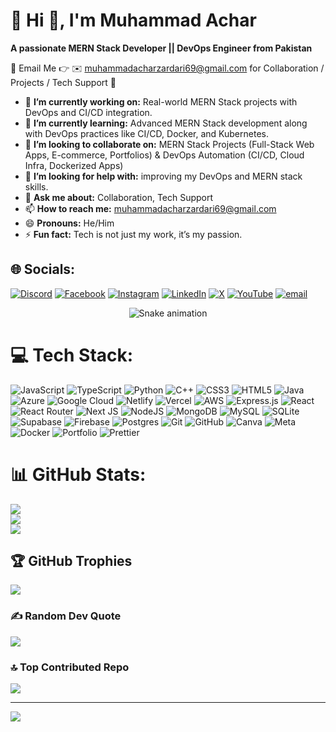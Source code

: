 # 💫 Hi 👋, I'm Muhammad Achar
**A passionate MERN Stack Developer || DevOps Engineer from Pakistan**

📧 Email Me 👉 ✉️ muhammadacharzardari69@gmail.com for Collaboration / Projects / Tech Support 🚀

- 🔭 **I’m currently working on:** Real-world MERN Stack projects with DevOps and CI/CD integration.
- 🌱 **I’m currently learning:** Advanced MERN Stack development along with DevOps practices like CI/CD, Docker, and Kubernetes.
- 👯 **I’m looking to collaborate on:** MERN Stack Projects (Full-Stack Web Apps, E-commerce, Portfolios) & DevOps Automation (CI/CD, Cloud Infra, Dockerized Apps)
- 🤔 **I’m looking for help with:** improving my DevOps and MERN stack skills.
- 💬 **Ask me about:** Collaboration, Tech Support
- 📫 **How to reach me:** muhammadacharzardari69@gmail.com
- 😄 **Pronouns:** He/Him
- ⚡ **Fun fact:** Tech is not just my work, it’s my passion.
  
## 🌐 Socials:
[![Discord](https://img.shields.io/badge/Discord-%237289DA.svg?logo=discord&logoColor=white)](https://discord.gg/muhammadachar._16818) [![Facebook](https://img.shields.io/badge/Facebook-%231877F2.svg?logo=Facebook&logoColor=white)](https://facebook.com/muhammadachar.zardari.7) [![Instagram](https://img.shields.io/badge/Instagram-%23E4405F.svg?logo=Instagram&logoColor=white)](https://instagram.com/muhammadacharzardari) [![LinkedIn](https://img.shields.io/badge/LinkedIn-%230077B5.svg?logo=linkedin&logoColor=white)](https://linkedin.com/in/muhammad-achar-80b6bb311/) [![X](https://img.shields.io/badge/X-black.svg?logo=X&logoColor=white)](https://x.com/achar_muha8104) [![YouTube](https://img.shields.io/badge/YouTube-%23FF0000.svg?logo=YouTube&logoColor=white)](https://youtube.com/@hasnian-896) [![email](https://img.shields.io/badge/Email-D14836?logo=gmail&logoColor=white)](mailto:muhammadacharzardari69@gmail.com) 

<!-- Snake Game Repo View -->

<div align="center">
  <img src="https://profile-readme-generator.com/assets/snake.svg" alt="Snake animation" />
</div>

# 💻 Tech Stack:
![JavaScript](https://img.shields.io/badge/javascript-%23323330.svg?style=for-the-badge&logo=javascript&logoColor=%23F7DF1E) ![TypeScript](https://img.shields.io/badge/typescript-%23007ACC.svg?style=for-the-badge&logo=typescript&logoColor=white) ![Python](https://img.shields.io/badge/python-3670A0?style=for-the-badge&logo=python&logoColor=ffdd54) ![C++](https://img.shields.io/badge/c++-%2300599C.svg?style=for-the-badge&logo=c%2B%2B&logoColor=white) ![CSS3](https://img.shields.io/badge/css3-%231572B6.svg?style=for-the-badge&logo=css3&logoColor=white) ![HTML5](https://img.shields.io/badge/html5-%23E34F26.svg?style=for-the-badge&logo=html5&logoColor=white) ![Java](https://img.shields.io/badge/java-%23ED8B00.svg?style=for-the-badge&logo=openjdk&logoColor=white) ![Azure](https://img.shields.io/badge/azure-%230072C6.svg?style=for-the-badge&logo=microsoftazure&logoColor=white) ![Google Cloud](https://img.shields.io/badge/GoogleCloud-%234285F4.svg?style=for-the-badge&logo=google-cloud&logoColor=white) ![Netlify](https://img.shields.io/badge/netlify-%23000000.svg?style=for-the-badge&logo=netlify&logoColor=#00C7B7) ![Vercel](https://img.shields.io/badge/vercel-%23000000.svg?style=for-the-badge&logo=vercel&logoColor=white) ![AWS](https://img.shields.io/badge/AWS-%23FF9900.svg?style=for-the-badge&logo=amazon-aws&logoColor=white) ![Express.js](https://img.shields.io/badge/express.js-%23404d59.svg?style=for-the-badge&logo=express&logoColor=%2361DAFB) ![React](https://img.shields.io/badge/react-%2320232a.svg?style=for-the-badge&logo=react&logoColor=%2361DAFB) ![React Router](https://img.shields.io/badge/React_Router-CA4245?style=for-the-badge&logo=react-router&logoColor=white) ![Next JS](https://img.shields.io/badge/Next-black?style=for-the-badge&logo=next.js&logoColor=white) ![NodeJS](https://img.shields.io/badge/node.js-6DA55F?style=for-the-badge&logo=node.js&logoColor=white) ![MongoDB](https://img.shields.io/badge/MongoDB-%234ea94b.svg?style=for-the-badge&logo=mongodb&logoColor=white) ![MySQL](https://img.shields.io/badge/mysql-4479A1.svg?style=for-the-badge&logo=mysql&logoColor=white) ![SQLite](https://img.shields.io/badge/sqlite-%2307405e.svg?style=for-the-badge&logo=sqlite&logoColor=white) ![Supabase](https://img.shields.io/badge/Supabase-3ECF8E?style=for-the-badge&logo=supabase&logoColor=white) ![Firebase](https://img.shields.io/badge/firebase-a08021?style=for-the-badge&logo=firebase&logoColor=ffcd34) ![Postgres](https://img.shields.io/badge/postgres-%23316192.svg?style=for-the-badge&logo=postgresql&logoColor=white) ![Git](https://img.shields.io/badge/git-%23F05033.svg?style=for-the-badge&logo=git&logoColor=white) ![GitHub](https://img.shields.io/badge/github-%23121011.svg?style=for-the-badge&logo=github&logoColor=white) ![Canva](https://img.shields.io/badge/Canva-%2300C4CC.svg?style=for-the-badge&logo=Canva&logoColor=white) ![Meta](https://img.shields.io/badge/Meta-%230467DF.svg?style=for-the-badge&logo=Meta&logoColor=white) ![Docker](https://img.shields.io/badge/docker-%230db7ed.svg?style=for-the-badge&logo=docker&logoColor=white) ![Portfolio](https://img.shields.io/badge/Portfolio-%23000000.svg?style=for-the-badge&logo=firefox&logoColor=#FF7139) ![Prettier](https://img.shields.io/badge/prettier-%23F7B93E.svg?style=for-the-badge&logo=prettier&logoColor=black)
# 📊 GitHub Stats:
![](https://github-readme-stats.vercel.app/api?username=muhammadachar435&theme=dark&hide_border=false&include_all_commits=true&count_private=false)<br/>
![](https://nirzak-streak-stats.vercel.app/?user=muhammadachar435&theme=dark&hide_border=false)<br/>
![](https://github-readme-stats.vercel.app/api/top-langs/?username=muhammadachar435&theme=dark&hide_border=false&include_all_commits=true&count_private=false&layout=compact)

## 🏆 GitHub Trophies
![](https://github-profile-trophy.vercel.app/?username=muhammadachar435&theme=radical&no-frame=false&no-bg=true&margin-w=4)

### ✍️ Random Dev Quote
![](https://quotes-github-readme.vercel.app/api?type=horizontal&theme=radical)

### 🔝 Top Contributed Repo
![](https://github-contributor-stats.vercel.app/api?username=muhammadachar435&limit=5&theme=dark&combine_all_yearly_contributions=true)

---
[![](https://visitcount.itsvg.in/api?id=muhammadachar435&icon=0&color=0)](https://visitcount.itsvg.in)

<!-- Proudly created with GPRM ( https://gprm.itsvg.in ) -->
